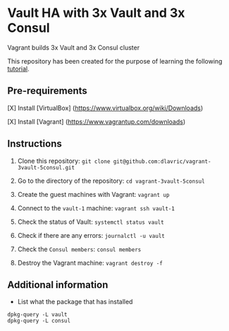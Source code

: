 # Vault HA with 3x Vault and 3x Consul 

Vagrant builds 3x Vault and 3x Consul cluster

This repository has been created for the purpose 
of learning the following [tutorial](https://learn.hashicorp.com/tutorials/vault/deployment-guide?in=vault/day-one-consul).


## Pre-requirements 
[X] Install [VirtualBox] (https://www.virtualbox.org/wiki/Downloads)

[X] Install [Vagrant] (https://www.vagrantup.com/downloads)

## Instructions

1. Clone this repository:
`git clone git@github.com:dlavric/vagrant-3vault-5consul.git`

2. Go to the directory of the repository:
`cd vagrant-3vault-5consul`

3. Create the guest machines with Vagrant:
`vagrant up`

4. Connect to the `vault-1` machine:
`vagrant ssh vault-1`

5. Check the status of Vault:
`systemctl status vault`

6. Check if there are any errors:
`journalctl -u vault`

7. Check the `Consul members`:
`consul members`  

8. Destroy the Vagrant machine:
`vagrant destroy -f`


## Additional information

- List what the package that has installed 
```
dpkg-query -L vault
dpkg-query -L consul
```


